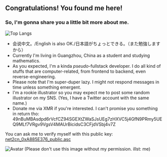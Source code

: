 ## Congratulations! You found me here!

### So, I'm gonna share you a little bit more about me.

![Top Langs](https://github-readme-stats.vercel.app/api/top-langs/?username=net2cn&layout=compact)

- 会说中文。/English is also OK./日本語がちょっとできる。（また勉強しますから）
- Currently I'm living in Guangzhou, China as a student and studying mathematics.
- As you expected, I'm a kinda *pseudo*-fullstack developer. I do all kind of stuffs that are computer-related, from frontend to backend, even reverse-engineering.
- Please note that I'm super-duper lazy. I might not respond messages in time unless something emergent.
- I'm a rookie illustrator so you may expect me to post some random illustrator on my SNS. (Yes, I have a Twitter account with the same name.)
- Donate me via XMR if you're interested. I can't promise you something in return tho: 49nBuMBAsdpd6rVcfCZ94SGEXtZWaSJsUEg7zHXVC5j4GfN9PRmy5UEQ9MLf7VRgv9VgsV4MAUrBicidsC3CFjdVSbj4v7Z

You can ask me to verify myself with this public key: [net2cn_0xA885E376_public.asc](net2cn_0xA885E376_public.asc)

![Avatar](https://user-images.githubusercontent.com/6072596/138667694-5b3e50cb-08c7-468b-81fa-979d325422aa.png)
(Please don't use this image without my permission. illst: me)
